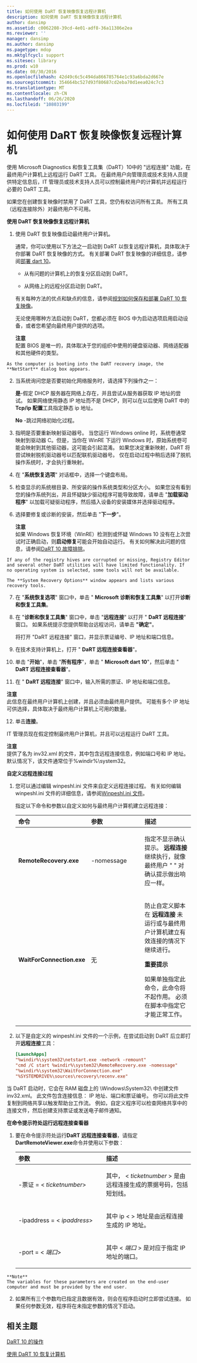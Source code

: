 ```yaml
---
title: 如何使用 DaRT 恢复映像恢复远程计算机
description: 如何使用 DaRT 恢复映像恢复远程计算机
author: dansimp
ms.assetid: c0062208-39cd-4e01-adf8-36a11386e2ea
ms.reviewer: ''
manager: dansimp
ms.author: dansimp
ms.pagetype: mdop
ms.mktglfcycl: support
ms.sitesec: library
ms.prod: w10
ms.date: 08/30/2016
ms.openlocfilehash: 42d49c6c5c494da866785764e1c93a6bda2d667e
ms.sourcegitcommit: 354664bc527d93f80687cd2eba70d1eea024c7c3
ms.translationtype: MT
ms.contentlocale: zh-CN
ms.lasthandoff: 06/26/2020
ms.locfileid: "10803199"
---
```

# 如何使用 DaRT 恢复映像恢复远程计算机


使用 Microsoft Diagnostics 和恢复工具集（DaRT）10中的 "远程连接" 功能，在最终用户计算机上远程运行 DaRT 工具。 在最终用户向管理员或技术支持人员提供特定信息后，IT 管理员或技术支持人员可以控制最终用户的计算机并远程运行必要的 DaRT 工具。

如果您在创建恢复映像时禁用了 DaRT 工具，您仍有权访问所有工具。 所有工具（远程连接除外）对最终用户不可用。

**使用 DaRT 恢复映像恢复远程计算机**

1.  使用 DaRT 恢复映像启动最终用户计算机。

    通常，你可以使用以下方法之一启动到 DaRT 以恢复远程计算机，具体取决于你部署 DaRT 恢复映像的方式。 有关部署 DaRT 恢复映像的详细信息，请参阅[部署 dart 10](deploying-dart-10.md)。

    -   从有问题的计算机上的恢复分区启动到 DaRT。

    -   从网络上的远程分区启动到 DaRT。

    有关每种方法的优点和缺点的信息，请参阅[规划如何保存和部署 DaRT 10 恢复映像](planning-how-to-save-and-deploy-the-dart-10-recovery-image.md)。

    无论使用哪种方法启动到 DaRT，您都必须在 BIOS 中为启动选项启用启动设备，或者您希望向最终用户提供的选项。

    **注意**  
    配置 BIOS 是唯一的，具体取决于您的组织中使用的硬盘驱动器、网络适配器和其他硬件的类型。



~~~
As the computer is booting into the DaRT recovery image, the **NetStart** dialog box appears.
~~~

2. 当系统询问您是否要初始化网络服务时，请选择下列操作之一：

   **是**-假定 DHCP 服务器在网络上存在，并且尝试从服务器获取 IP 地址的尝试。 如果网络使用静态 IP 地址而不是 DHCP，则可以在以后使用 DaRT 中的**Tcp/ip 配置**工具指定静态 ip 地址。

   **No** -跳过网络初始化过程。

3. 指明是否要重新映射驱动器号。 当您运行 Windows online 时，系统卷通常映射到驱动器 C。但是，当你在 WinRE 下运行 Windows 时，原始系统卷可能会映射到其他驱动器，这可能会引起混淆。 如果您决定重新映射，DaRT 将尝试映射脱机驱动器号以匹配联机驱动器号。 仅在启动过程中稍后选择了脱机操作系统时，才会执行重映射。

4. 在 "**系统恢复选项**" 对话框中，选择一个键盘布局。

5. 检查显示的系统根目录、所安装的操作系统类型和分区大小。 如果您没有看到您的操作系统列出，并且怀疑缺少驱动程序可能导致故障，请单击 "**加载驱动程序**" 以加载可疑驱动程序，然后插入设备的安装媒体并选择驱动程序。

6. 选择要修复或诊断的安装，然后单击 "**下一步**"。

   **注意**  
   如果 Windows 恢复环境（WinRE）检测到或怀疑 Windows 10 没有在上次尝试时正确启动，则**启动修复**可能会开始自动运行。 有关如何解决此问题的信息，请参阅[DaRT 10 故障排除](troubleshooting-dart-10.md)。



~~~
If any of the registry hives are corrupted or missing, Registry Editor and several other DaRT utilities will have limited functionality. If no operating system is selected, some tools will not be available.

The **System Recovery Options** window appears and lists various recovery tools.
~~~

7. 在 "**系统恢复选项**" 窗口中，单击 " **Microsoft 诊断和恢复工具集**" 以打开**诊断和恢复工具集**。

8. 在 "**诊断和恢复工具集**" 窗口中，单击 "**远程连接**" 以打开 " **DaRT 远程连接**" 窗口。 如果系统提示您提供帮助台远程访问，请单击 **"确定"**。

   将打开 "DaRT 远程连接" 窗口，并显示票证编号、IP 地址和端口信息。

9. 在技术支持计算机上，打开 " **DaRT 远程连接查看器**"。

10. 单击 "**开始**"，单击 "**所有程序**"，单击 " **Microsoft dart 10**"，然后单击 " **DaRT 远程连接查看器**"。

11. 在 " **DaRT 远程连接**" 窗口中，输入所需的票证、IP 地址和端口信息。

   **注意**  
   此信息在最终用户计算机上创建，并且必须由最终用户提供。 可能有多个 IP 地址可供选择，具体取决于最终用户计算机上可用的数量。



12. 单击**连接**。

IT 管理员现在假定控制最终用户计算机，并且可以远程运行 DaRT 工具。

**注意**  
提供了名为 inv32.xml 的文件，其中包含远程连接信息，例如端口号和 IP 地址。 默认情况下，该文件通常位于%windir%\\system32。



**自定义远程连接过程**

1. 您可以通过编辑 winpeshl.ini 文件来自定义远程连接过程。 有关如何编辑 winpeshl.ini 文件的详细信息，请参阅[Winpeshl.ini 文件](https://go.microsoft.com/fwlink/?LinkId=219413)。

   指定以下命令和参数以自定义如何与最终用户计算机建立远程连接：

   <table>
   <colgroup>
   <col width="33%" />
   <col width="33%" />
   <col width="33%" />
   </colgroup>
   <thead>
   <tr class="header">
   <th align="left">命令</th>
   <th align="left">参数</th>
   <th align="left">描述</th>
   </tr>
   </thead>
   <tbody>
   <tr class="odd">
   <td align="left"><p><strong>RemoteRecovery.exe</strong></p></td>
   <td align="left"><p>-nomessage</p></td>
   <td align="left"><p>指定不显示确认提示。 <strong>远程连接 </strong> 继续执行，就像最终用户 &quot; &quot; 对确认提示做出响应一样。</p></td>
   </tr>
   <tr class="even">
   <td align="left"><p><strong>WaitForConnection.exe</strong></p></td>
   <td align="left"><p>无</p></td>
   <td align="left"><p>防止自定义脚本在 <strong> 远程连接 </strong> 未运行或与最终用户计算机建立有效连接的情况下继续进行。</p>
   <div class="alert">
   <strong>重要提示</strong><br/><p>如果单独指定此命令，此命令将不起作用。 必须在脚本中指定它才能正常工作。</p>
   </div>
   <div>

   </div></td>
   </tr>
   </tbody>
   </table>



2. 以下是自定义的 winpeshl.ini 文件的一个示例，在尝试启动到 DaRT 后立即打开**远程连接**工具：

   ```ini
   [LaunchApps]
   "%windir%\system32\netstart.exe -network -remount"
   "cmd /C start %windir%\system32\RemoteRecovery.exe -nomessage"
   "%windir%\system32\WaitForConnection.exe"
   "%SYSTEMDRIVE%\sources\recovery\recenv.exe"
   ```

当 DaRT 启动时，它会在 RAM 磁盘上的 \\Windows\\System32\\ 中创建文件 inv32.xml。 此文件包含连接信息： IP 地址、端口和票证编号。 你可以将此文件复制到网络共享以触发帮助台工作流。 例如，自定义程序可以检查网络共享中的连接文件，然后创建支持票证或发送电子邮件通知。

**在命令提示符处运行远程连接查看器**

1.  要在命令提示符处运行**DaRT 远程连接查看器**，请指定**DartRemoteViewer.exe**命令并使用以下参数：

    <table>
    <colgroup>
    <col width="50%" />
    <col width="50%" />
    </colgroup>
    <thead>
    <tr class="header">
    <th align="left">参数</th>
    <th align="left">描述</th>
    </tr>
    </thead>
    <tbody>
    <tr class="odd">
    <td align="left"><p>-票证 = &lt; <em> ticketnumber</em>&gt;</p></td>
    <td align="left"><p>其中， &lt; <em> ticketnumber </em> &gt; 是由远程连接生成的票据号码，包括短划线。</p></td>
    </tr>
    <tr class="even">
    <td align="left"><p>-ipaddress = &lt; <em> ipaddress</em>&gt;</p></td>
    <td align="left"><p>其中 ip &lt; <em> </em> &gt; 地址是由远程连接生成的 IP 地址。</p></td>
    </tr>
    <tr class="odd">
    <td align="left"><p>-port = &lt; <em> 端口</em>&gt;</p></td>
    <td align="left"><p>其中 &lt; <em> 端口 </em> &gt; 是对应于指定 IP 地址的端口。</p></td>
    </tr>
    </tbody>
    </table>



~~~
**Note**  
The variables for these parameters are created on the end-user computer and must be provided by the end user.
~~~



2. 如果所有三个参数均已指定且数据有效，则会在程序启动时立即尝试连接。 如果任何参数无效，程序将在未指定参数的情况下启动。

## 相关主题


[DaRT 10 的操作](operations-for-dart-10.md)

[使用 DaRT 10 恢复计算机](recovering-computers-using-dart-10.md)









